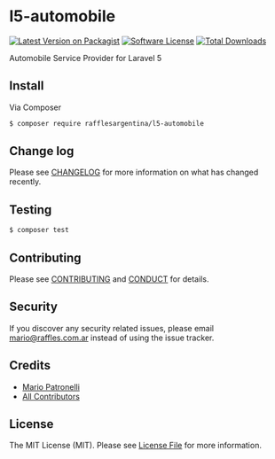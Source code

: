 # l5-automobile

[![Latest Version on Packagist][ico-version]][link-packagist]
[![Software License][ico-license]](LICENSE.md)
[![Total Downloads][ico-downloads]][link-downloads]

Automobile Service Provider for Laravel 5

## Install

Via Composer

``` bash
$ composer require rafflesargentina/l5-automobile
```

## Change log

Please see [CHANGELOG](CHANGELOG.md) for more information on what has changed recently.

## Testing

``` bash
$ composer test
```

## Contributing

Please see [CONTRIBUTING](CONTRIBUTING.md) and [CONDUCT](CONDUCT.md) for details.

## Security

If you discover any security related issues, please email mario@raffles.com.ar instead of using the issue tracker.

## Credits

- [Mario Patronelli][link-author]
- [All Contributors][link-contributors]

## License

The MIT License (MIT). Please see [License File](LICENSE.md) for more information.

[ico-version]: https://img.shields.io/packagist/v/rafflesargentina/l5-automobile.svg?style=flat-square
[ico-license]: https://img.shields.io/badge/license-MIT-brightgreen.svg?style=flat-square
[ico-downloads]: https://img.shields.io/packagist/dt/rafflesargentina/l5-automobile.svg?style=flat-square

[link-packagist]: https://packagist.org/packages/rafflesargentina/l5-automobile
[link-downloads]: https://packagist.org/packages/rafflesargentina/l5-automobile
[link-author]: https://github.com/patronelli87
[link-contributors]: ../../contributors
